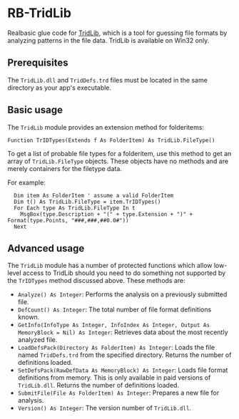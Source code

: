 # RB-TridLib
Realbasic glue code for [TridLib](http://mark0.net/code-tridlib-e.html), which is a tool for guessing file formats by analyzing patterns in the file data. TridLib is available on Win32 only.
  
## Prerequisites
The `TridLib.dll` and `TridDefs.trd` files must be located in the same directory as your app's executable.
  
## Basic usage
The `TridLib` module provides an extension method for folderitems:

```vbnet
Function TrIDTypes(Extends f As FolderItem) As TridLib.FileType()
```

To get a list of probable file types for a folderitem, use this method to get an array of `TridLib.FileType` objects.
These objects have no methods and are merely containers for the filetype data. 

For example:
```vbnet
  Dim item As FolderItem ' assume a valid FolderItem
  Dim t() As TridLib.FileType = item.TrIDTypes()
  For Each type As TridLib.FileType In t
    MsgBox(type.Description + "(" + type.Extension + ")" + Format(type.Points, "###,###,##0.0#"))
  Next
  ```

## Advanced usage
The `TridLib` module has a number of protected functions which allow low-level access to TridLib should you need to do something not supported by the `TrIDTypes` method discussed above. These methods are:

* `Analyze() As Integer`: Performs the analysis on a previously submitted file.
* `DefCount() As Integer`: The total number of file format definitions known.
* `GetInfo(InfoType As Integer, InfoIndex As Integer, Output As MemoryBlock = Nil) As Integer`: Retrieves data about the most recently analyzed file.
* `LoadDefsPack(Directory As FolderItem) As Integer`: Loads the file named `TridDefs.trd` from the specified directory. Returns the number of definitions loaded.
* `SetDefsPack(RawDefData As MemoryBlock) As Integer`: Loads file format definitions from memory. This is only available in paid versions of `TridLib.dll`. Returns the number of definitions loaded.
* `SubmitFile(File As FolderItem) As Integer`: Prepares a new file for analysis. 
* `Version() As Integer`: The version number of `TridLib.dll`.
